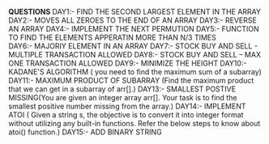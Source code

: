 **QUESTIONS**
DAY1:- FIND THE SECOND LARGEST ELEMENT IN THE ARRAY
DAY2:- MOVES ALL ZEROES TO THE END OF AN ARRAY 
DAY3:- REVERSE AN ARRAY
DAY4:- IMPLEMENT THE NEXT PERMUTION
DAY5:- FUNCTION TO FIND THE ELEMENTS APPERATIN MORE THAN N/3 TIMES    
DAY6:- MAJORIY ELEMENT IN AN ARRAY
DAY7:- STOCK BUY AND SELL - MULTIPLE TRANSACTION ALLOWED
DAY8:- STOCK BUY AND SELL – MAX ONE TRANSACTION ALLOWED
DAY9:- MINIMIZE THE HEIGHT
DAY10:- KADANE'S ALGORITHM ( you need to find the maximum sum of a subarray)
DAY11:- MAXIMUM PRODUCT OF SUBARRAY (Find the maximum product that we can get in a subarray of arr[].)
DAY13:- SMALLEST POSTIVE MISSING(You are given an integer array arr[]. Your task is to find the smallest positive number missing from the array.)
DAY14:- IMPLEMENT ATOI ( Given a string s, the objective is to convert it into integer format without utilizing any built-in functions. Refer the below steps to know about atoi() function.)
DAY15:- ADD BINARY STRING 

